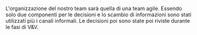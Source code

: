 L'organizzazione del nostro team sarà quella di una team agile. 
Essendo solo due componenti per le decisioni e lo scambio di informazioni sono stati utilizzati più i canali informali. 
Le decisioni poi sono state poi riviste durante le fasi di V&V.



